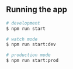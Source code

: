 ## Running the app

```bash
# development
$ npm run start

# watch mode
$ npm run start:dev

# production mode
$ npm run start:prod
```
